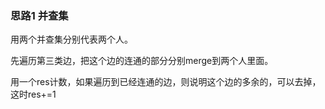 ### 思路1 并查集

用两个并查集分别代表两个人。

先遍历第三类边，把这个边的连通的部分分别merge到两个人里面。

用一个res计数，如果遍历到已经连通的边，则说明这个边的多余的，可以去掉，这时res+=1
